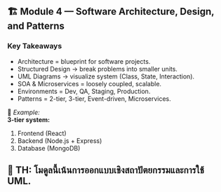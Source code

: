 
## 🏗 Module 4 — Software Architecture, Design, and Patterns
### Key Takeaways
- Architecture = blueprint for software projects.  
- Structured Design → break problems into smaller units.  
- UML Diagrams → visualize system (Class, State, Interaction).  
- SOA & Microservices = loosely coupled, scalable.  
- Environments = Dev, QA, Staging, Production.  
- Patterns = 2-tier, 3-tier, Event-driven, Microservices.  

🔹 *Example:*  
**3-tier system:**  
1. Frontend (React)  
2. Backend (Node.js + Express)  
3. Database (MongoDB)  

📝 TH: โมดูลนี้เน้นการออกแบบเชิงสถาปัตยกรรมและการใช้ UML.
---
